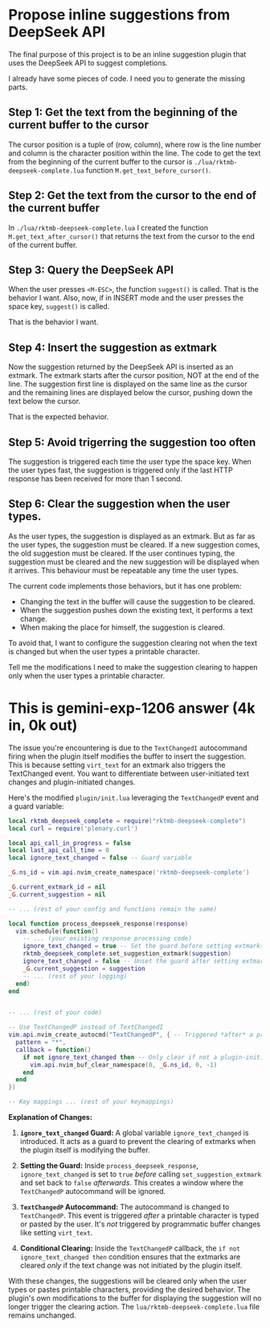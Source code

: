 # Propose inline suggestions from DeepSeek API

The final purpose of this project is to be an inline suggestion plugin that uses the DeepSeek API to suggest completions.

I already have some pieces of code.
I need you to generate the missing parts.

## Step 1: Get the text from the beginning of the current buffer to the cursor

The cursor position is a tuple of (row, column), where row is the line number and column is the character position within the line.
The code to get the text from the beginning of the current buffer to the cursor is `./lua/rktmb-deepseek-complete.lua` function `M.get_text_before_cursor()`.

## Step 2: Get the text from the cursor to the end of the current buffer

In `./lua/rktmb-deepseek-complete.lua` I created the function `M.get_text_after_cursor()` 
that returns the text from the cursor to the end of the current buffer.

## Step 3: Query the DeepSeek API

When the user presses `<M-ESC>`, the function `suggest()` is called. That is the behavior I want.
Also, now, if in INSERT mode and the user presses the space key, `suggest()` is called.

That is the behavior I want.

## Step 4: Insert the suggestion as extmark

Now the suggestion returned by the DeepSeek API is inserted as an extmark.
The extmark starts after the cursor position, NOT at the end of the line.
The suggestion first line is displayed on the same line as the cursor and the remaining lines are displayed below the cursor, 
pushing down the text below the cursor.

That is the expected behavior.

## Step 5: Avoid trigerring the suggestion too often

The suggestion is triggered each time the user type the space key.
When the user types fast, the suggestion is triggered only if the last HTTP response has been received for more than 1 second.

## Step 6: Clear the suggestion when the user types.

As the user types, the suggestion is displayed as an extmark.
But as far as the user types, the suggestion must be cleared.
If a new suggestion comes, the old suggestion must be cleared.
If the user continues typing, the suggestion must be cleared and the new suggestion will be displayed when it arrives.
This behaviour must be repeatable any time the user types.

The current code implements those behaviors, but it has one problem:
- Changing the text in the buffer will cause the suggestion to be cleared.
- When the suggestion pushes down the existing text, it performs a text change.
- When making the place for himself, the suggestion is cleared.

To avoid that, I want to configure the suggestion clearing not when the text is changed but when the user types a printable character.

Tell me the modifications I need to make the suggestion clearing to happen only when the user types a printable character.




# This is gemini-exp-1206 answer (4k in, 0k out)

The issue you're encountering is due to the `TextChangedI` autocommand firing when the plugin itself modifies the buffer to insert the suggestion.  This is because setting `virt_text` for an extmark also triggers the TextChanged event. You want to differentiate between user-initiated text changes and plugin-initiated changes.

Here's the modified `plugin/init.lua` leveraging the `TextChangedP` event and a guard variable:

```lua
local rktmb_deepseek_complete = require("rktmb-deepseek-complete")
local curl = require('plenary.curl')

local api_call_in_progress = false
local last_api_call_time = 0
local ignore_text_changed = false -- Guard variable

_G.ns_id = vim.api.nvim_create_namespace('rktmb-deepseek-complete')

_G.current_extmark_id = nil
_G.current_suggestion = nil

-- ... (rest of your config and functions remain the same)

local function process_deepseek_response(response)
  vim.schedule(function()
    -- ... (your existing response processing code)
    ignore_text_changed = true -- Set the guard before setting extmarks
    rktmb_deepseek_complete.set_suggestion_extmark(suggestion)
    ignore_text_changed = false -- Unset the guard after setting extmarks
    _G.current_suggestion = suggestion
    -- ... (rest of your logging)
  end)
end


-- ... (rest of your code)

-- Use TextChangedP instead of TextChangedI
vim.api.nvim_create_autocmd("TextChangedP", { -- Triggered *after* a printable character is typed
  pattern = "*",
  callback = function()
    if not ignore_text_changed then -- Only clear if not a plugin-initiated change
      vim.api.nvim_buf_clear_namespace(0, _G.ns_id, 0, -1)
    end
  end
})

-- Key mappings ... (rest of your keymappings)
```

**Explanation of Changes:**

1. **`ignore_text_changed` Guard:** A global variable `ignore_text_changed` is introduced.  It acts as a guard to prevent the clearing of extmarks when the plugin itself is modifying the buffer.

2. **Setting the Guard:** Inside `process_deepseek_response`,  `ignore_text_changed` is set to `true` *before* calling `set_suggestion_extmark` and set back to `false` *afterwards*. This creates a window where the `TextChangedP` autocommand will be ignored.

3. **`TextChangedP` Autocommand:** The autocommand is changed to `TextChangedP`. This event is triggered *after* a printable character is typed or pasted by the user.  It's *not* triggered by programmatic buffer changes like setting `virt_text`.

4. **Conditional Clearing:** Inside the `TextChangedP` callback, the `if not ignore_text_changed then` condition ensures that the extmarks are cleared *only* if the text change was not initiated by the plugin itself.


With these changes, the suggestions will be cleared only when the user types or pastes printable characters, providing the desired behavior.  The plugin's own modifications to the buffer for displaying the suggestion will no longer trigger the clearing action.  The `lua/rktmb-deepseek-complete.lua` file remains unchanged.


